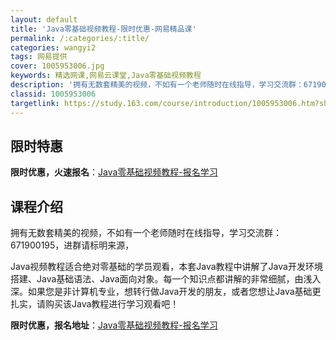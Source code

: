 ```yaml
---
layout: default
title: 'Java零基础视频教程-限时优惠-网易精品课'
permalink: /:categories/:title/
categories: wangyi2
tags: 网易提供
cover: 1005953006.jpg
keywords: 精选网课,网易云课堂,Java零基础视频教程
description: '拥有无数套精美的视频，不如有一个老师随时在线指导，学习交流群：671900195，进群请标明来源，Java视频教程适合绝'
classid: 1005953006
targetlink: https://study.163.com/course/introduction/1005953006.htm?share=1&shareId=1025206652&utm_campaign=share&utm_medium=iphoneShare&utm_source=&utm_u=1025206652
---
```


## 限时特惠

**限时优惠，火速报名**：[Java零基础视频教程-报名学习](https://study.163.com/course/introduction/1005953006.htm?share=1&shareId=1025206652&utm_campaign=share&utm_medium=iphoneShare&utm_source=&utm_u=1025206652)

## 课程介绍

拥有无数套精美的视频，不如有一个老师随时在线指导，学习交流群：671900195，进群请标明来源，

Java视频教程适合绝对零基础的学员观看，本套Java教程中讲解了Java开发环境搭建、Java基础语法、Java面向对象。每一个知识点都讲解的非常细腻，由浅入深。如果您是非计算机专业，想转行做Java开发的朋友，或者您想让Java基础更扎实，请购买该Java教程进行学习观看吧！

**限时优惠，报名地址**：[Java零基础视频教程-报名学习](https://study.163.com/course/introduction/1005953006.htm?share=1&shareId=1025206652&utm_campaign=share&utm_medium=iphoneShare&utm_source=&utm_u=1025206652)

